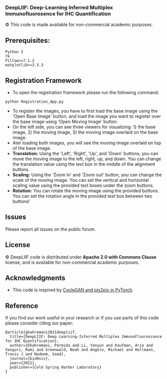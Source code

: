 ### DeepLIIF: Deep-Learning Inferred Multiplex Immunofluoresence for IHC Quantification

© This code is made available for non-commercial academic purposes.

## Prerequisites:
```del
Python 3
tk
Pillow>=7.1.2
matplotlib>=3.3.3
```
## Registration Framework
* To open the registration framework please run the following command:
```
python Registration_App.py
```

* To register the images, you have to first load the base image using the 'Open Base Image' button, and load the image you want to register over the base image using 'Open Moving Image' button.
* On the left side, you can see three viewers for visualizing: 1) the base image, 2) the moving image, 3) the moving image overlaid on the base image.
* Ater loading both images, you will see the moving image overlaid on top of the base image.
* **Translation:** Using the 'Left', 'Right', 'Up', and 'Down' buttons, you can move the moving image to the left, right, up, and down. You can change the translation value using the text box in the middle of the alignment buttons.
* **Scaling:** Using the 'Zoom in' and 'Zoom out' button, you can change the scale of the moving image. You can set the vertical and horizontal scaling value using the provided text boxes under the zoom buttons.
* **Rotation:** You can rotate the moving image using the provided buttons. You can set the rotation angle in the provided text box between two buttons!


## Issues
Please report all issues on the public forum.

## License
© DeepLIIF code is distributed under **Apache 2.0 with Commons Clause** license, and is available for non-commercial academic purposes. 

## Acknowledgments
* This code is inspired by [CycleGAN and pix2pix in PyTorch](https://github.com/junyanz/pytorch-CycleGAN-and-pix2pix).

## Reference
If you find our work useful in your research or if you use parts of this code please consider citing our paper:
```
@article{ghahremani2021deepliif,
  title={DeepLIIF: Deep Learning-Inferred Multiplex ImmunoFluorescence for IHC Quantification},
  author={Ghahremani, Parmida and Li, Yanyun and Kaufman, Arie and Vanguri, Rami and Greenwald, Noah and Angelo, Michael and Hollmann, Travis J and Nadeem, Saad},
  journal={bioRxiv},
  year={2021},
  publisher={Cold Spring Harbor Laboratory}
}
```
